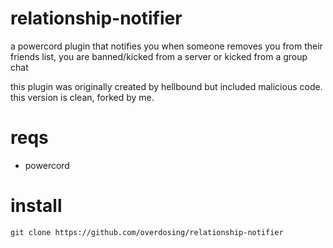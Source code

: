 # relationship-notifier
a powercord plugin that notifies you when someone removes you from their friends list, you are banned/kicked from a server or kicked from a group chat

this plugin was originally created by hellbound but included malicious code. this version is clean, forked by me.

# reqs

- powercord

# install

`git clone https://github.com/overdosing/relationship-notifier`
